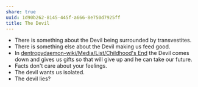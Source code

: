 ```yaml
---
share: true
uuid: 1d90b262-8145-445f-a666-8e750d7925ff
title: The Devil
---
```

* There is something about the Devil being surrounded by transvestites.
* There is something else about the Devil making us feed good.
* In [dentropydaemon-wiki/Media/List/Childhood's End](/undefined) the Devil comes down and gives us gifts so that will give up and he can take our future.
* Facts don't care about your feelings.
* The devil wants us isolated.
* The devil lies?
